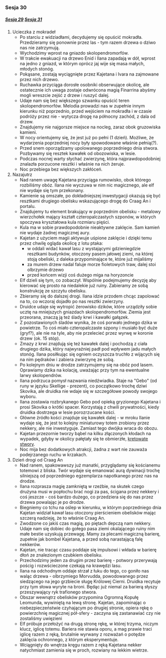 ### Sesja 30
##### [Sesja 29](#sesja-29) [Sesja 31](#sesja-31)
1. Ucieczka z mokradeł
    - Po starciu z widziadłami, decydujemy się opuścić mokradła. Przedzieramy się ponownie przez las - tym razem drzewa o dziwo nas nie zatrzymują.
    - Wychodzimy wprost na gniazdo skolopendromorfów.
    - W trakcie ewakuacji na drzewo Enid i Ilana zapadają w dół, wprost na jedno z gniazd, w którym oprócz jaj wije się masa małych, młodych stonóg. 
    - Pokąsane, zostają wyciągnięte przez Kajetana i Ivara na zajmowane przez nich drzewo.
    - Ruchawka przyciąga dorosłe osobniki obserwujące okolicę, ale ostatecznie ich uwaga zostaje odwrócona magią Finarrina abyśmy mogli wreszcie zejść z drzew i ruszyć dalej.
    - Udaje nam się bez większego szwanku opuścić teren skolopendromorfów. Melodia prowadzi nas w zupełnie innym kierunku niż poprzednio, przed wejściem na mokradła i w czasie podróży przez nie - wytycza drogę na północny zachód, z dala od drzew.
    - Znajdujemy nie najgorsze miejsce na nocleg, zaraz obok gruzowiska kamieni.
    - W nocy orientujemy się, że jest już po pełni (1 dzień). Możliwe, że wydarzenia poprzedniej nocy były spowodowane właśnie pełnią(?).
    - Przed snem oporządzamy upolowanego poprzedniego dnia stwora. Pozbywamy się resztek kawałek od obozowiska, w lesie.
    - Podczas nocnej warty słychać zwierzynę, która najprawdopodobniej znalazła porzucone resztki i właśnie na nich żeruje.
    - Noc przebiega bez większych zakłóceń.
2. Nazajutrz
    - Nad ranem uwagę Kajetana przyciąga rumowisko, obok którego rozbiliśmy obóz. Ilana nie wyczuwa w nim nic magicznego, ale elf nie wydaje się tym przekonany.
    - Kamienie są omszałe, po dokładniejszej inwestygacji okazują się być resztkami drugiego obelisku wskazującego drogę do Craag An i portalu.
    - Znajdujemy tu element brakujący w poprzednim obelisku - metalowy wierzchołek mający kształt czteropalczastych szponów, w których spoczywa kryształowa kula rozmiaru pięści.
    - Kula ma w sobie prawdopodobnie nieaktywne zaklęcie. Sam kamień nie wydaje żadnej magicznej aury.
    - Kajetan z użyciem magii aktywuje uśpione zaklęcie i dzięki temu przez chwilę ogląda okolicę z lotu ptaka:
        - w oddali widać kawał lasu z wystającymi gdzieniegdzie resztkami budynków, otoczony pasem jałowej ziemi, na której stoją obeliski, z daleka przypominające te, które już mijaliśmy
        - za murem drzew nadal faluje morze fioletowych traw, dalej stoi olbrzymie drzewo
        - przed końcem wizji coś dużego miga na horyzoncie
    - Elf dzieli się tym, co zobaczył. Wspólnie podejmujemy decyzję aby kierować się prosto na niedalekie już ruiny. Zabieramy ze sobą konstrukcję ze szczytu obelisku.
    - Zbieramy się do dalszej drogi. Ilana idzie przodem chcąc zapolować na to, co wczoraj dojadło po nas resztki zwierzyny.
    - Druidce udaje się wytropić żerowisko dzików, które urządziły sobie ucztę na mniejszych gniazdach skolopendromorfów. Ziemia jest przeorana, znaczą ją też ślady krwi i kawałki gałązek.
    - Z pozostawionych śladów wynika, że coś porwało jednego dzika w powietrze. To coś miało czteropalczaste szpony i musiało być duże (gryf?), ale nie na tyle, aby nie przelecieć przez wyrwę w koronie drzew (ok. 15 stóp). 
    - Zmazy z krwi znajdują się też kawałek dalej i pochodzą z ciała drugiego dzika, który najwyraźniej padł pod wpływem jadu małych stonóg. Ilana posiłkując się ogniem oczyszcza truchło z wijących się na nim pędraków i zabiera zwierzynę ze sobą.
    - Po kolejnym dniu w drodze zatrzymujemy się na obóz pod lasem. Oprawiamy dzika na kolację, uważając przy tym na ewentualne larwy skolopendrów.
    - Ilana podrzuca pomysł nazwania niedźwiadka. Staje na "Gebo" (od runy w języku Skellige - prezent), co początkowo trochę dziwi Skovika, ale druidka nie wdaje się w szczegółowe powody swojego wyboru.
    - Ilana zostawia rozbrykanego Gebo pod opieką gryzionego Kajetana i prosi Skovika o krótki spacer. Korzystają z chwili prywatności, kiedy druidka dostrzega w lesie porozrzucane kości. 
    - Główne źródło kości znajduje się kawałek dalej - w mroku Ilanie wydaje się, że jest to kolejny miniaturowy totem zrobiony przez nekkery, ale nie inwestyguje. Zamiast tego dwójka wraca do obozu.
    - Kajetan przezornie tworzy bąbel na kilku złączonych kłodach na wypadek, gdyby w okolicy pałętały się te obmierzłe, [kretowate stwory](Nekker).
    - Noc mija bez dodatkowych atrakcji, żadna z wart nie zauważa podejrzanego ruchu w krzakach.
3. Dzień drogi od Craag An
    - Nad ranem, spakowawszy już manatki, przyglądamy się kościanemu totemowi z bliska. Twór wydaje się emanować aurą dywinacji trochę silniejszą od poprzedniego egzemplarza napotkanego przez nas na drodze.
    - Ilana rozprasza magię zamkniętą w rzeźbie, na skutek czego drużyna musi w popłochu brać nogi za pas, ścigana przez nekkery i coś jeszcze - coś bardzo dużego, co przedziera się do nas przez drzewa powalając je po drodze.
    - Biegniemy co tchu na oślep w kierunku, w którym poprzedniego dnia Kajetan widział kawał lasu otoczony pierścieniem obelisków mając szczerą nadzieję, że to właśnie Craag An.
    - Zwodzone co jakiś czas magią, po piętach depczą nam nekkery. Udaje nam się dobiec do gołego pasa ziemi okalającego ruiny nim małe bestie uzyskują przewagę. Mamy za plecami magiczną barierę, zupełnie jak bombel Kajetana, a przed sobą narastającą falę nekkerów.
    - Kajetan, nie tracąc czasu poddaje się impulsowi i wkłada w barierę dłoń ze znalezionym czubkiem obelisku.
    - Przechodzimy jeden za drugim przez barierę - potwory przerywają pościg i rozwścieczone czekają na krawędzi lasu.
    - Ilana na odchodnym oddaje strzał z łuku do tego, co goniło nas waląc drzewa - olbrzymiego Morvudda, powodowanego przez siedzącego na jego grzbiecie sługę Królowej Cierni. Druidka recytuje przy tym słowa wyryte na broni. Będąc już niemal za barierą słyszy przeszywający ryk trafionego stwora.
    - Obszar wewnątrz obelisków przypomina Ogromną Kopułę Leomunda, wywiniętą na lewą stronę. Kajetan, zapominając o niebezpieczeństwie czyhającym po drugiej stronie, opiera rękę o powierzchnię magicznej pół-sfery - zaczyna się zastanawiać czy nie zostaliśmy uwięzieni
    - Elf próbuje przełożyć na drugą stronę rękę, w której trzyma, niczym klucz, iglicę totemu. Bariera nie stawia oporu, a mag prawie traci iglicę razem z ręką, brutalnie wyrwany z rozważań o potędze zaklęcia ochronnego, z którym eksperymentuje.
    - Wciągnięty do wnętrza kręgu razem z ręką Kajetana nekker natychmiast zamienia się w proch, rozwiany na lekkim wietrze.
